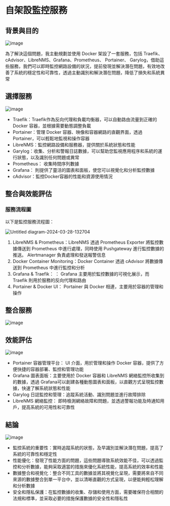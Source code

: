 # 自架設監控服務

## 背景與目的
![image](https://github.com/linda-owo-github/monitor/assets/66786888/f56cef1c-940f-47e8-84b7-49fa3a53d5b6)


  為了解決這個問題，我主動規劃並使用 Docker 架設了一套服務，包括 Traefik、cAdvisor、LibreNMS、Grafana、Prometheus、 Portainer、 Garylog，借助這些服務，我們可以即時監控網路設備的狀況，提前發現並解決潛在問題，有效地改善了系統的穩定性和可靠性，透過主動識別和解決潛在問題，降低了損失和系統異常

## 選擇服務

![image](https://github.com/linda-owo-github/monitor/assets/66786888/6e99db20-6f6d-4505-b3a4-95cace93f55b)


* Traefik：Traefik作為反向代理和負載均衡器，可以自動路由流量到正確的 Docker 容器，並根據需要動態調整負載
* Portainer：管理 Docker 容器、映像和容器網路的直觀界面，透過 Portainer，可以輕鬆地監視和操作容器
* LibreNMS：監控網路設備和服務器，提供關於系統狀態和性能
* Garylog：收集、分析和警報日誌數據，可以幫助您監視應用程序和系統的運行狀態，以及識別任何問題或異常
* Prometheus： 收集時間序列數據
* Grafana： 則提供了靈活的圖表和面板，使您可以視覺化和分析監控數據
* cAdvisor：監控Docker容器的性能和資源使用情況


## 整合與效能評估
### 服務流程圖

以下是監控服務流程圖：

![Untitled diagram-2024-03-28-132704](https://github.com/linda-owo-github/monitor/assets/66786888/0723bd8a-6884-4e81-ba6c-8767f5d0beeb)



1. LibreNMS & Prometheus：LibreNMS 透過 Prometheus Exporter 將監控數據傳送到 Prometheus 中進行處理，同時使用 Pushgateway 進行監控數據的推送。 Alertmanager 負責處理和發送報警信息
2. Docker Container Monitoring：Docker Container 透過 cAdvisor 將數據傳送到 Prometheus 中進行監控和分析
3. Grafana & Traefik： ： Grafana 主要用於監控數據的可視化展示，而 Traefik 則用於服務的反向代理和路由
4. Portainer & Docker UI： Portainer 與 Docker 相連，主要用於容器的管理和操作

## 整合服務
![image](https://github.com/linda-owo-github/monitor/assets/66786888/c1ab3343-db67-4fe2-8251-f7e7ae59074f)

## 效能評估
![image](https://github.com/linda-owo-github/monitor/assets/66786888/acf0ef95-ef8f-46c9-9282-08318f4c24cd)



* Portainer 容器管理平台：  UI 介面，用於管理和操作 Docker 容器，提供了方便快捷的容器部署、監控和管理功能
* Grafana 圖表面板：主要使用於 Docker 容器和 LibreNMS 網絡監控所收集到的數據，透過 Grafana可以創建各種動態圖表和面板，以直觀方式呈現監控數據，快速了解系統狀態和性能
* Garylog 日誌監控和管理：追蹤系統活動、識別問題並進行故障排除
* LibreNMS 網絡監控： 即時檢測網絡故障和問題，並透過警報功能及時通知用戶，提高系統的可用性和可靠性

## 結論

![image](https://github.com/linda-owo-github/monitor/assets/66786888/b8db03e1-1e6d-4ab5-944d-61d49dd20e84)


* 監控系統的重要性：實時追蹤系統的狀態，及早識別並解決潛在問題，提高了系統的可靠性和穩定性
* 性能優化：發現了性能方面的問題，這些問題導致系統效能不佳，可以透過監控和分析數據，能夠采取適當的措施來優化系統性能，提高系統的效率和性能
* 數據整合和視覺化：整合不同工具的數據並將其視覺化呈現，需要將來自不同來源的數據整合到單一平台中，並以清晰直觀的方式呈現，以便能夠輕松理解和分析數據
* 安全和隱私保護：在監控數據的收集、存儲和使用方面，需要確保符合相關的法規和標準，並采取必要的措施保護數據的安全性和隱私性










